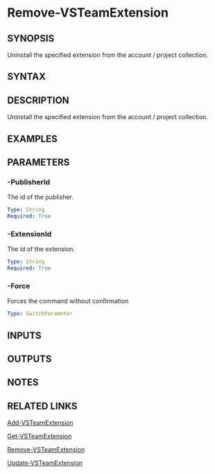 


# Remove-VSTeamExtension

## SYNOPSIS

Uninstall the specified extension from the account / project collection. 

## SYNTAX

## DESCRIPTION

Uninstall the specified extension from the account / project collection. 

## EXAMPLES

## PARAMETERS

### -PublisherId

The id of the publisher.

```yaml
Type: String
Required: True
```

### -ExtensionId

The id of the extension.

```yaml
Type: String
Required: True
```

### -Force

Forces the command without confirmation

```yaml
Type: SwitchParameter
```

## INPUTS

## OUTPUTS

## NOTES

## RELATED LINKS

[Add-VSTeamExtension](Add-VSTeamExtension.md)

[Get-VSTeamExtension](Get-VSTeamExtension.md)

[Remove-VSTeamExtension](Remove-VSTeamExtension.md)

[Update-VSTeamExtension](Update-VSTeamExtension.md)

